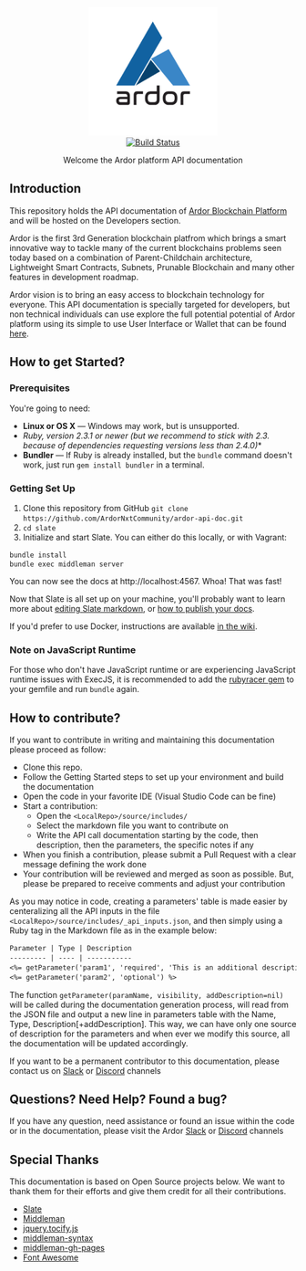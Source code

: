 <p align="center">
  <img src="./source/images/logo.png" alt="Ardor API Documentation" width="226">
  <br>
  <a href="https://travis-ci.org/ArdorNxtCommunity/ardor-api"><img src="https://travis-ci.org/ArdorNxtCommunity/ardor-api.svg?branch=master" alt="Build Status"></a>
</p>

<p align="center">Welcome the Ardor platform API documentation</p>

Introduction
------------

This repository holds the API documentation of [Ardor Blockchain Platform](https://www.ardorplatform.org/) and will be hosted on the Developers section.

Ardor is the first 3rd Generation blockchain platfrom which brings a smart innovative way to tackle many of the current blockchains problems seen today based on a combination of Parent-Childchain architecture, Lightweight Smart Contracts, Subnets, Prunable Blockchain and many other features in development roadmap.

Ardor vision is to bring an easy access to blockchain technology for everyone. This API documentation is specially targeted for developers, but non technical individuals can use explore the full potential potential of Ardor platform using its simple to use User Interface or Wallet that can be found [here](https://www.ardorplatform.org/).

How to get Started?
------------------------------

### Prerequisites

You're going to need:

 - **Linux or OS X** — Windows may work, but is unsupported.
 - **Ruby, version 2.3.1 or newer (but we recommend to stick with 2.3.* because of dependencies requesting versions less than 2.4.0)**
 - **Bundler** — If Ruby is already installed, but the `bundle` command doesn't work, just run `gem install bundler` in a terminal.


### Getting Set Up
1. Clone this repository from GitHub `git clone https://github.com/ArdorNxtCommunity/ardor-api-doc.git`
2. `cd slate`
4. Initialize and start Slate. You can either do this locally, or with Vagrant:

```shell
bundle install
bundle exec middleman server
```

You can now see the docs at http://localhost:4567. Whoa! That was fast!

Now that Slate is all set up on your machine, you'll probably want to learn more about [editing Slate markdown](https://github.com/lord/slate/wiki/Markdown-Syntax), or [how to publish your docs](https://github.com/lord/slate/wiki/Deploying-Slate).

If you'd prefer to use Docker, instructions are available [in the wiki](https://github.com/lord/slate/wiki/Docker).

### Note on JavaScript Runtime

For those who don't have JavaScript runtime or are experiencing JavaScript runtime issues with ExecJS, it is recommended to add the [rubyracer gem](https://github.com/cowboyd/therubyracer) to your gemfile and run `bundle` again.

How to contribute?
---------------------------------

If you want to contribute in writing and maintaining this documentation please proceed as follow:

- Clone this repo.
- Follow the Getting Started steps to set up your environment and build the documentation
- Open the code in your favorite IDE (Visual Studio Code can be fine)
- Start a contribution:
  - Open the `<LocalRepo>/source/includes/`
  - Select the markdown file you want to contribute on
  - Write the API call documentation starting by the code, then description, then the parameters, the specific notes if any
- When you finish a contribution, please submit a Pull Request with a clear message defining the work done
- Your contribution will be reviewed and merged as soon as possible. But, please be prepared to receive comments and adjust your contribution

As you may notice in code, creating a parameters' table is made easier by centeralizing all the API inputs in the file `<LocalRepo>/source/includes/_api_inputs.json`, and then simply using a Ruby tag in the Markdown file as in the example below:

```markdown
Parameter | Type | Description
--------- | ---- | -----------
<%= getParameter('param1', 'required', 'This is an additional description') %>
<%= getParameter('param2', 'optional') %>
```

The function `getParameter(paramName, visibility, addDescription=nil)` will be called during the documentation generation process, will read from the JSON file and output a new line in parameters table with the Name, Type, Description[+addDescription].
This way, we can have only one source of description for the parameters and when ever we modify this source, all the documentation will be updated accordingly.

If you want to be a permanent contributor to this documentation, please contact us on [Slack](https://ardornxt.slack.com/) or [Discord](https://discord.gg/ZrBhZNp) channels

Questions? Need Help? Found a bug?
----------------------------------

If you have any question, need assistance or found an issue within the code or in the documentation, please visit the Ardor [Slack](https://ardornxt.slack.com/) or [Discord](https://discord.gg/ZrBhZNp) channels


Special Thanks
--------------------
This documentation is based on Open Source projects below. We want to thank them for their efforts and give them credit for all their contributions.
- [Slate](https://github.com/lord/slate)
- [Middleman](https://github.com/middleman/middleman)
- [jquery.tocify.js](https://github.com/gfranko/jquery.tocify.js)
- [middleman-syntax](https://github.com/middleman/middleman-syntax)
- [middleman-gh-pages](https://github.com/edgecase/middleman-gh-pages)
- [Font Awesome](http://fortawesome.github.io/Font-Awesome/)

